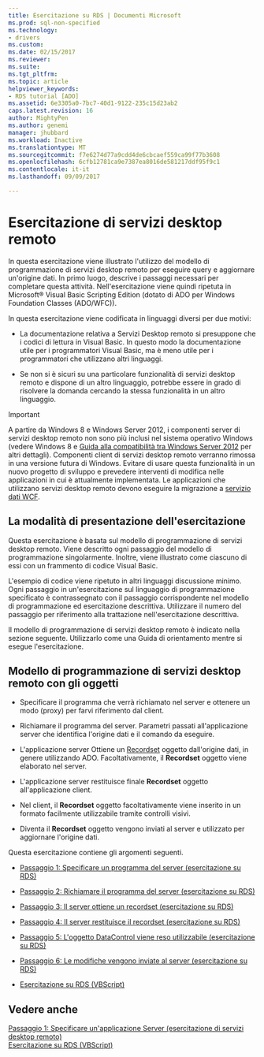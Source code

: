 ```yaml
---
title: Esercitazione su RDS | Documenti Microsoft
ms.prod: sql-non-specified
ms.technology:
- drivers
ms.custom: 
ms.date: 02/15/2017
ms.reviewer: 
ms.suite: 
ms.tgt_pltfrm: 
ms.topic: article
helpviewer_keywords:
- RDS tutorial [ADO]
ms.assetid: 6e3305a0-7bc7-40d1-9122-235c15d23ab2
caps.latest.revision: 16
author: MightyPen
ms.author: genemi
manager: jhubbard
ms.workload: Inactive
ms.translationtype: MT
ms.sourcegitcommit: f7e6274d77a9cdd4de6cbcaef559ca99f77b3608
ms.openlocfilehash: 6cfb12781ca9e7387ea8016de581217ddf95f9c1
ms.contentlocale: it-it
ms.lasthandoff: 09/09/2017

---
```

# <a name="rds-tutorial"></a>Esercitazione di servizi desktop remoto
In questa esercitazione viene illustrato l'utilizzo del modello di programmazione di servizi desktop remoto per eseguire query e aggiornare un'origine dati. In primo luogo, descrive i passaggi necessari per completare questa attività. Nell'esercitazione viene quindi ripetuta in Microsoft® Visual Basic Scripting Edition (dotato di ADO per Windows Foundation Classes (ADO/WFC)).  
  
 In questa esercitazione viene codificata in linguaggi diversi per due motivi:  
  
-   La documentazione relativa a Servizi Desktop remoto si presuppone che i codici di lettura in Visual Basic. In questo modo la documentazione utile per i programmatori Visual Basic, ma è meno utile per i programmatori che utilizzano altri linguaggi.  
  
-   Se non si è sicuri su una particolare funzionalità di servizi desktop remoto e dispone di un altro linguaggio, potrebbe essere in grado di risolvere la domanda cercando la stessa funzionalità in un altro linguaggio.  
  
> [!IMPORTANT]
>  A partire da Windows 8 e Windows Server 2012, i componenti server di servizi desktop remoto non sono più inclusi nel sistema operativo Windows (vedere Windows 8 e [Guida alla compatibilità tra Windows Server 2012](https://www.microsoft.com/en-us/download/details.aspx?id=27416) per altri dettagli). Componenti client di servizi desktop remoto verranno rimossa in una versione futura di Windows. Evitare di usare questa funzionalità in un nuovo progetto di sviluppo e prevedere interventi di modifica nelle applicazioni in cui è attualmente implementata. Le applicazioni che utilizzano servizi desktop remoto devono eseguire la migrazione a [servizio dati WCF](http://go.microsoft.com/fwlink/?LinkId=199565).  
  
## <a name="how-the-tutorial-is-presented"></a>La modalità di presentazione dell'esercitazione  
 Questa esercitazione è basata sul modello di programmazione di servizi desktop remoto. Viene descritto ogni passaggio del modello di programmazione singolarmente. Inoltre, viene illustrato come ciascuno di essi con un frammento di codice Visual Basic.  
  
 L'esempio di codice viene ripetuto in altri linguaggi discussione minimo. Ogni passaggio in un'esercitazione sul linguaggio di programmazione specificato è contrassegnato con il passaggio corrispondente nel modello di programmazione ed esercitazione descrittiva. Utilizzare il numero del passaggio per riferimento alla trattazione nell'esercitazione descrittiva.  
  
 Il modello di programmazione di servizi desktop remoto è indicato nella sezione seguente. Utilizzarlo come una Guida di orientamento mentre si esegue l'esercitazione.  
  
## <a name="rds-programming-model-with-objects"></a>Modello di programmazione di servizi desktop remoto con gli oggetti  
  
-   Specificare il programma che verrà richiamato nel server e ottenere un modo (proxy) per farvi riferimento dal client.  
  
-   Richiamare il programma del server. Parametri passati all'applicazione server che identifica l'origine dati e il comando da eseguire.  
  
-   L'applicazione server Ottiene un [Recordset](../../../ado/reference/ado-api/recordset-object-ado.md) oggetto dall'origine dati, in genere utilizzando ADO. Facoltativamente, il **Recordset** oggetto viene elaborato nel server.  
  
-   L'applicazione server restituisce finale **Recordset** oggetto all'applicazione client.  
  
-   Nel client, il **Recordset** oggetto facoltativamente viene inserito in un formato facilmente utilizzabile tramite controlli visivi.  
  
-   Diventa il **Recordset** oggetto vengono inviati al server e utilizzato per aggiornare l'origine dati.  
  
 Questa esercitazione contiene gli argomenti seguenti.  
  
-   [Passaggio 1: Specificare un programma del server (esercitazione su RDS)](../../../ado/guide/remote-data-service/step-1-specify-a-server-program-rds-tutorial.md)  
  
-   [Passaggio 2: Richiamare il programma del server (esercitazione su RDS)](../../../ado/guide/remote-data-service/step-2-invoke-the-server-program-rds-tutorial.md)  
  
-   [Passaggio 3: Il server ottiene un recordset (esercitazione su RDS)](../../../ado/guide/remote-data-service/step-3-server-obtains-a-recordset-rds-tutorial.md)  
  
-   [Passaggio 4: Il server restituisce il recordset (esercitazione su RDS)](../../../ado/guide/remote-data-service/step-4-server-returns-the-recordset-rds-tutorial.md)  
  
-   [Passaggio 5: L'oggetto DataControl viene reso utilizzabile (esercitazione su RDS)](../../../ado/guide/remote-data-service/step-5-datacontrol-is-made-usable-rds-tutorial.md)  
  
-   [Passaggio 6: Le modifiche vengono inviate al server (esercitazione su RDS)](../../../ado/guide/remote-data-service/step-6-changes-are-sent-to-the-server-rds-tutorial.md)  
  
-   [Esercitazione su RDS (VBScript)](../../../ado/guide/remote-data-service/rds-tutorial-vbscript.md)  
  
## <a name="see-also"></a>Vedere anche  
 [Passaggio 1: Specificare un'applicazione Server (esercitazione di servizi desktop remoto)](../../../ado/guide/remote-data-service/step-1-specify-a-server-program-rds-tutorial.md)   
 [Esercitazione su RDS (VBScript)](../../../ado/guide/remote-data-service/rds-tutorial-vbscript.md)   


